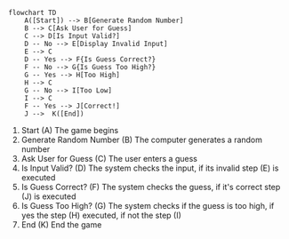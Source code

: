 ```mermaid
flowchart TD
    A([Start]) --> B[Generate Random Number]
    B --> C[Ask User for Guess]
    C --> D[Is Input Valid?]
    D -- No --> E[Display Invalid Input]
    E --> C
    D -- Yes --> F{Is Guess Correct?}
    F -- No --> G{Is Guess Too High?}
    G -- Yes --> H[Too High]
    H --> C
    G -- No --> I[Too Low]
    I --> C
    F -- Yes --> J[Correct!]
    J -->  K([End])
```

1. Start (A)
The game begins
2. Generate Random Number (B)
The computer generates a random number
3. Ask User for Guess (C)
The user enters a guess
4. Is Input Valid? (D)
The system checks the input, if its invalid step (E) is executed 
5. Is Guess Correct? (F)
The system checks the guess, if it's correct step (J) is executed 
6. Is Guess Too High? (G)
The system checks if the guess is too high, if yes the step (H) executed, if not the step (I)
7. End (K)
End the game
